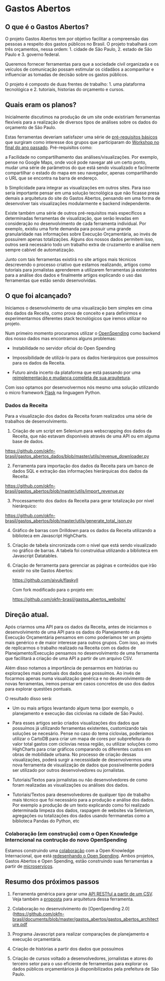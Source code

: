 # Gastos Abertos

## O que é o Gastos Abertos?

O projeto Gastos Abertos tem por objetivo facilitar a compreensão das pessoas a
respeito dos gastos públicos no Brasil. O projeto trabalhará com três
orçamentos, nessa ordem: 1. cidade de São Paulo, 2. estado de São Paulo e 3.
governo federal.

Queremos fornecer ferramentas para que a sociedade civil organizada e os
veículos de comunicação possam estimular os cidadãos a acompanhar e influenciar
as tomadas de decisão sobre os gastos públicos. 

O projeto é composto de duas frentes de trabalho: 1. uma plataforma tecnológica
e 2. tutoriais, historias do orçamento e cursos.

## Quais eram os planos?

Inicialmente discutimos na produção de um site onde existiriam ferramentas
flexíveis para a realização de diversos tipos de análises sobre os dados do
orçamento de São Paulo.

Estas ferramentas deveriam satisfazer uma série de [pré-requisitos
básicos](https://docs.google.com/document/d/1uy4pNy_1GLdMuN26C59Dg3a7LP754-JheC-_zmkRXTI/edit)
que surgiram como interesse dos grupos que participaram do [Workshop no final
do ano
passado](http://br.okfn.org/2014/09/25/gastos-abertos-primeira-reuniao-propoe-plataforma-ideal-de-visualizacao-orcamentaria/).
Pré-requisitos como:

 a Facilidade no compartilhamento das análises/visualizações. Por exemplo,
 pense no Google Maps, onde você pode navegar até um certo ponto, mudar uma
 série de parâmetros do que está sendo visualizado e facilmente compartilhar o
 estado do mapa em seu navegador, apenas compartilhando o URL que se encontra
 na barra de endereço.

 b Simplicidade para integrar as visualizações em outros sites. Para isso seria
 importante pensar em uma solução tecnológica que não ficasse presa demais a
 arquitetura do site do Gastos Abertos, pensando em uma forma de desenvolver
 tais visualizações modularmente e backend independente.

Existe também uma série de outros pré-requisitos mais específicos a
determinadas ferramentas de visualização, que serão levadas em consideração no
desenvolvimento de cada ferramenta individual. Por exemplo, existiu uma forte
demanda para possuir uma grande granularidade nas informações sobre Execução
Orçamentária, ao invés de possuirem apenas totalizações. Alguns dos nossos
dados permitem isso, outros será necessário todo um trabalho extra de
cruzamento e análise nem sempre cabível de automatização.

Junto com tais ferramentas existirá no site artigos mais técnicos descrevendo o
processo criativo que estamos realizando, artigos como tutoriais para
jornalistas aprenderem a utilizarem ferramentas já existentes para a análise
dos dados e finalmente artigos explicando o uso das ferramentas que estão sendo
desenvolvidas.

## O que foi alcançado?

Iniciamos o desenvolvimento de uma visualização bem simples em cima dos dados
da Receita, como prova de conceito e para definirmos e experimentarmos
diferentes stack tecnológicos que iremos utilizar no projeto. 

Num primeiro momento procuramos utilizar o
[OpenSpending](http://openspending.org) como backend dos nosso dados mas
encontramos alguns problemas:

 * Instabilidade no servidor oficial do Open Spending

 * Impossibilidade de utilizá-lo para os dados hierárquicos que possuímos para
   os dados da Receita.

 * Futuro ainda incerto da plataforma que está passando por uma
   [reimplementação e mudança completa de sua
   arquitetura](http://labs.openspending.org/osep/01-approach-and-architecture-of-openspending.html).

Com isso optamos por desenvolvermos nós mesmo uma solução utilizando o micro
framework [Flask](http://flask.pocoo.org/) na linguagem Python. 

### Dados da Receita

Para a visualização dos dados da Receita foram realizados uma série de
trabalhos de desenvolvimento.

 1. Criação de um script em Selenium para webscrapping dos dados da Receita,
    que não estavam disponíveis através de uma API ou em alguma base de dados.

  https://github.com/okfn-brasil/gastos_abertos_dados/blob/master/utils/revenue_downloader.py

 2. Ferramenta para importação dos dados da Receita para um banco de dados SQL
    e extração das informações hierárquicas dos dados da Receita:

  https://github.com/okfn-brasil/gastos_abertos/blob/master/utils/import_revenue.py

 3. Processamento dos dados da Receita para gerar totalização por nível
    hierárquico:

  https://github.com/okfn-brasil/gastos_abertos/blob/master/utils/generate_total_json.py


 4. Gráfico de barras com Drilldown para os dados da Receita utilizando a
    biblioteca em Javascript HighCharts.

 5. Criação de tabela sincronizada com o nível que está sendo visualizado no
    gráfico de barras. A tabela foi construídua utilizando a biblioteca em
    Javascript Datatables.

 6. Criação de ferramenta para gerenciar as páginas e conteúdos que irão
    existir no site Gastos Abertos:

    https://github.com/aivuk/flaskyll

    Com fork modificado para o projeto em:

    https://github.com/okfn-brasil/gastos_abertos_website/


## Direção atual.

Após criarmos uma API para os dados da Receita, antes de iniciarmos
o desenvolvimento de uma API para os dados do Planejamento e da Execução
Orçamentária pensamos em como poderíamos ter um projeto mais genérico
e de maior interesse para outros grupos. Com isso, ao invés de replicarmos
o trabalho realizado na Receita com os dados de Planejamento/Execução
pensamos no desenvolvimento de uma ferramenta que facilitará a criação
de uma API a partir de um arquivo CSV.

Além disso notamos a importância de pensarmos em histórias ou explorações
mais pontuais dos dados que possuímos. Ao invés de focarmos apenas numa
visualização genérica e no desenvolvimento de novas ferramentas, iremos
pensar em casos concretos de uso dos dados para explorar questões pontuais.

O resultado disso será:

 * Um  ou mais artigos levantando algum tema (por exemplo, o planejamento
   e execução das ciclovias na cidade de São Paulo).

 * Para esses artigos serão criados visualizações dos dados que possuímos
   já utilizando ferramentas existentes, customizando tais soluções se necesário.
   Pense no caso do tema ciclovias, poderíamos utilizar o CartoDB para
   criar um mapa de cores por subprefeitura do valor total gastos com ciclovias
   nessa região, ou utilizar soluções como HighCharts para criar gráficos
   comparando os diferentes custos em obras de mobilidade urbana. No processo
   de criação dessas visualizações, poderá surgir a necessidade de desenvolvermos
   uma nova ferramenta de visualização de dados que possivelmente poderá
   ser utilizado por outros desenvolvedores ou jornalistas.

 * Tutoriais/Textos para jornalistas ou não desenvolvedores de como foram realizadas
   as visualizações ou análises dos dados.

 * Tutoriais/Textos para desenvolvedores de qualquer tipo de trabalho mais
   técnico que foi necessário para a produção e análise dos dados. Por exemplo
   a produção de um texto explicando como foi realizado determinada limpeza
   dos dados, raspagem de websites via Selenium, agregações ou totalizações
   dos dados usando ferrmanetas como a biblioteca Pandas do Python, etc

### Colaboração (em construção) com o Open Knowledge Interncional na contrução do novo OpenSpending

Estamos construindo uma
[colaboração](https://docs.google.com/document/d/11yDA0l78cNXw7aveANtLpdeGL4Be1c78AipYTAjjfWI/edit#)
com a Open Knowledge Internacional, que está [redesenhando o Open Spending](http://labs.openspending.org/osep/01-approach-and-architecture-of-openspending.html).
Ambos projetos, Gastos Abertos e Open Spending, estão construindo suas
ferramentas a partir de
[microserviços](https://en.wikipedia.org/wiki/Microservices).

## Resumo dos próximos passos

1. Ferramenta genérica para gerar uma [API RESTful a partir de um
   CSV](https://lists.okfn.org/pipermail/gastosabertos-dev/2015-March/000169.html). Veja
   também a [proposta](https://github.com/okfn-brasil/documents/blob/master/gastos_abertos/gastos_abertos_architecture.pdf) para arquitetura dessa ferramenta.

2. Colaboração no desenvolvimento do [OpenSpending 2.0](https://github.com/okfn-brasil/documents/blob/master/gastos_abertos/gastos_abertos_architecture.pdf 

3. Programa Javascript para realizar comparações de planejamento e execução orçamentária.

4. Criação de histórias a partir dos dados que possuímos

5. Criação de cursos voltado a desenvolvedores, jornalistas e atores do terceiro setor para
   o uso eficiente de ferramentas para explorar os dados públicos orçamentários já disponibilizados
   pela prefeitura de São Paulo.
